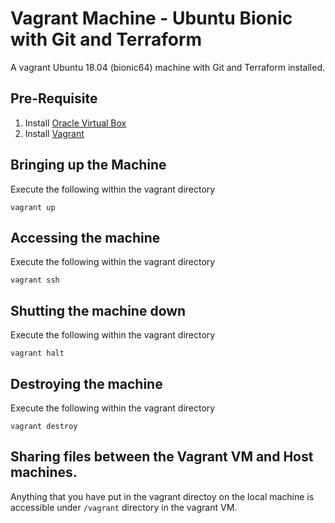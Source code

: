# Vagrant Machine - Ubuntu Bionic with Git and Terraform

A vagrant Ubuntu 18.04 (bionic64) machine with Git and Terraform installed.

## Pre-Requisite

1. Install [Oracle Virtual Box](https://www.virtualbox.org/)
2. Install [Vagrant](https://www.vagrantup.com/docs/installation/)


## Bringing up the Machine

Execute the following within the vagrant directory

```
vagrant up
```

## Accessing the machine

Execute the following within the vagrant directory

```
vagrant ssh
```

## Shutting the machine down

Execute the following within the vagrant directory

```
vagrant halt
```

## Destroying the machine

Execute the following within the vagrant directory

```
vagrant destroy
```

## Sharing files between the Vagrant VM and Host machines.

Anything that you have put in the vagrant directoy on the local machine is accessible under `/vagrant` directory in the vagrant VM.